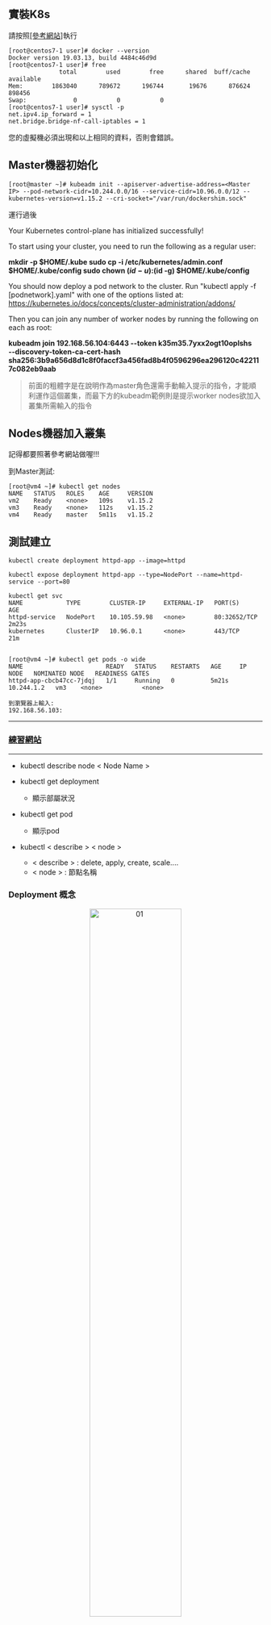## 實裝K8s

請按照[[參考網站]](https://blog.tomy168.com/2019/08/centos-76-kubernetes.html)執行


```
[root@centos7-1 user]# docker --version
Docker version 19.03.13, build 4484c46d9d
[root@centos7-1 user]# free
              total        used        free      shared  buff/cache   available
Mem:        1863040      789672      196744       19676      876624      898456
Swap:             0           0           0
[root@centos7-1 user]# sysctl -p
net.ipv4.ip_forward = 1
net.bridge.bridge-nf-call-iptables = 1
```
您的虛擬機必須出現和以上相同的資料，否則會錯誤。

## Master機器初始化

    [root@master ~]# kubeadm init --apiserver-advertise-address=<Master IP> --pod-network-cidr=10.244.0.0/16 --service-cidr=10.96.0.0/12 --kubernetes-version=v1.15.2 --cri-socket="/var/run/dockershim.sock"

運行過後

    
Your Kubernetes control-plane has initialized successfully!

To start using your cluster, you need to run the following as a regular user:

**mkdir -p $HOME/.kube
sudo cp -i /etc/kubernetes/admin.conf $HOME/.kube/config
sudo chown $(id -u):$(id -g) $HOME/.kube/config**

You should now deploy a pod network to the cluster.
Run "kubectl apply -f [podnetwork].yaml" with one of the options listed at:
https://kubernetes.io/docs/concepts/cluster-administration/addons/

Then you can join any number of worker nodes by running the following on each as root:

**kubeadm join 192.168.56.104:6443 --token k35m35.7yxx2ogt10oplshs \
    --discovery-token-ca-cert-hash sha256:3b9a656d8d1c8f0faccf3a456fad8b4f0596296ea296120c422117c082eb9aab**

>前面的粗體字是在說明作為master角色還需手動輸入提示的指令，才能順利運作這個叢集，而最下方的kubeadm範例則是提示worker nodes欲加入叢集所需輸入的指令

## Nodes機器加入叢集

記得都要照著參考網站做喔!!!

到Master測試:

    [root@vm4 ~]# kubectl get nodes
    NAME   STATUS   ROLES    AGE     VERSION
    vm2    Ready    <none>   109s    v1.15.2
    vm3    Ready    <none>   112s    v1.15.2
    vm4    Ready    master   5m11s   v1.15.2

## 測試建立


    kubectl create deployment httpd-app --image=httpd

    kubectl expose deployment httpd-app --type=NodePort --name=httpd-service --port=80

    kubectl get svc
    NAME            TYPE        CLUSTER-IP     EXTERNAL-IP   PORT(S)        AGE
    httpd-service   NodePort    10.105.59.98   <none>        80:32652/TCP   2m23s
    kubernetes      ClusterIP   10.96.0.1      <none>        443/TCP        21m


    [root@vm4 ~]# kubectl get pods -o wide
    NAME                       READY   STATUS    RESTARTS   AGE     IP           NODE   NOMINATED NODE   READINESS GATES
    httpd-app-cbcb47cc-7jdqj   1/1     Running   0          5m21s   10.244.1.2   vm3    <none>           <none>

    到瀏覽器上輸入:
    192.168.56.103:

---
### [練習網站](https://kubernetes.io/docs/tutorials/kubernetes-basics/create-cluster/cluster-interactive/)

---

* kubectl describe node < Node Name >
* kubectl get deployment
  * 顯示部屬狀況
* kubectl get pod
  * 顯示pod 

* kubectl < describe > < node >
  * < describe > : delete, apply, create, scale....
  * < node > : 節點名稱


### Deployment 概念

<div  align="center">  
 <img src="https://raw.githubusercontent.com/TKTim/Docker-/master/Picture/3˙.jpg" width = "60%" height = "60%" alt="01" align=center />

 <div align="left">

## 使用yml

* kubectl apply -f < Filename >
```
[root@vm4 ~]# kubectl create deployment httpd1 --image=httpd -o yaml > backup.yaml
** 可以將運作轉成yml的形式

[root@vm4 k8s]# vim myweb2.yml
--------------------
NodePort
selector:
    app: web2
ports:
- protocol: TCP
    nodePort: 31000  #表示對外IP
    port: 80         #表示機器使用IP
    targetPort: 80   #表示k8s內部IP
--------------------
kubectl apply -f myweb2.yml
```

## Configmap

[參考網站](https://www.qikqiak.com/k8s-book/docs/28.ConfigMap.html)

ConfigMap就給我們提供了向容器中註入配置信息的能力，不僅可以用來保存單個屬性，也可以用來保存整個配置文件，比如我們可以用來配置一個redis服務的訪問地址，也可以用來保存整個redis的配置文件。


### 利用資料夾內檔案建立

    $ ls testcm
    redis.conf
    mysql.conf

    $ cat testcm/redis.conf
    host=127.0.0.1
    port=6379

    $ cat testcm/mysql.conf
    host=127.0.0.1
    port=3306

    [root@vm4 new_file]# kubectl create configmap cm-demo1 --from-file=testcm
    configmap/cm-demo1 created
    [root@vm4 new_file]# kubectl get configmap
    NAME       DATA   AGE
    cm-demo1   2      6s



